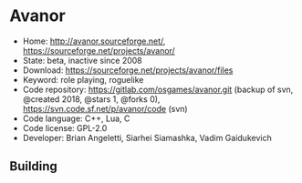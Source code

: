 # Avanor

- Home: http://avanor.sourceforge.net/, https://sourceforge.net/projects/avanor/
- State: beta, inactive since 2008
- Download: https://sourceforge.net/projects/avanor/files
- Keyword: role playing, roguelike
- Code repository: https://gitlab.com/osgames/avanor.git (backup of svn, @created 2018, @stars 1, @forks 0), https://svn.code.sf.net/p/avanor/code (svn)
- Code language: C++, Lua, C
- Code license: GPL-2.0
- Developer: Brian Angeletti, Siarhei Siamashka, Vadim Gaidukevich

## Building
